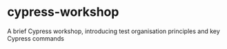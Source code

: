 # cypress-workshop
A brief Cypress workshop, introducing test organisation principles and key Cypress commands
